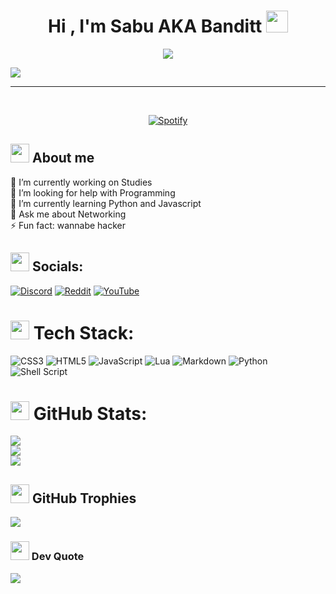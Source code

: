 <h1 align="center">Hi , I'm Sabu AKA Banditt <img src="https://i.ibb.co/DDzMvBP/1042-pink-laugh.png" width="35"></h1>
<p align="center">
  <a href="https://github.com/DenverCoder1/readme-typing-svg">
    <img src="https://readme-typing-svg.demolab.com/?lines=Student%20and%20a%20Programmer;Experienced%20in%20Python;3%2B%20years%20of%20coding%20experience;Always%20learning%20new%20things&font=Fira%20Code&center=true&width=440&height=45&color=f75c7e&vCenter=true&pause=1000&size=22"/>
  </a>
</p>

[![](https://visitcount.itsvg.in/api?id=0xBanditt&icon=3&color=6)](https://visitcount.itsvg.in)

---

&nbsp;<div align="center">
  [![Spotify](https://novatorem69-banditt.vercel.app/api/spotify?background_color=0d1117&border_color=ffffff)](https://open.spotify.com/user/Banditt)
</div>

## <img src = "https://cdn.discordapp.com/emojis/916114556852535307.png" width = 30px> About me

🔭 I’m currently working on Studies<br>🤝 I’m looking for help with Programming<br>🌱 I’m currently learning Python and Javascript<br>💬 Ask me about Networking<br>⚡ Fun fact: wannabe hacker


## <img src = "https://cdn.discordapp.com/emojis/1016610107829800990.png" width = 30px> Socials:
[![Discord](https://img.shields.io/badge/Discord-%237289DA.svg?logo=discord&logoColor=white)](https://discord.gg/https://discord.gg/EW3Yq5eQ2T) [![Reddit](https://img.shields.io/badge/Reddit-%23FF4500.svg?logo=Reddit&logoColor=white)](https://reddit.com/user/0xSabu) [![YouTube](https://img.shields.io/badge/YouTube-%23FF0000.svg?logo=YouTube&logoColor=white)](https://youtube.com/@0xBanditt) 

# <img src = "https://cdn.discordapp.com/emojis/1016554613933101096.png" width = 30px> Tech Stack:
![CSS3](https://img.shields.io/badge/css3-%231572B6.svg?style=flat&logo=css3&logoColor=white) ![HTML5](https://img.shields.io/badge/html5-%23E34F26.svg?style=flat&logo=html5&logoColor=white) ![JavaScript](https://img.shields.io/badge/javascript-%23323330.svg?style=flat&logo=javascript&logoColor=%23F7DF1E) ![Lua](https://img.shields.io/badge/lua-%232C2D72.svg?style=flat&logo=lua&logoColor=white) ![Markdown](https://img.shields.io/badge/markdown-%23000000.svg?style=flat&logo=markdown&logoColor=white) ![Python](https://img.shields.io/badge/python-3670A0?style=flat&logo=python&logoColor=ffdd54) ![Shell Script](https://img.shields.io/badge/shell_script-%23121011.svg?style=flat&logo=gnu-bash&logoColor=white)
# <img src = "https://cdn.discordapp.com/emojis/1016614011153960971.png" width = 30px> GitHub Stats:
![](https://github-readme-stats.vercel.app/api?username=0xBanditt&theme=tokyonight&hide_border=false&include_all_commits=true&count_private=true)<br/>
![](https://github-readme-streak-stats.herokuapp.com/?user=0xBanditt&theme=tokyonight&hide_border=false)<br/>
![](https://github-readme-stats.vercel.app/api/top-langs/?username=0xBanditt&theme=tokyonight&hide_border=false&include_all_commits=true&count_private=true&layout=compact)

## <img src = "https://cdn.discordapp.com/emojis/1060810550189232248.png" width = 30px> GitHub Trophies
![](https://github-profile-trophy.vercel.app/?username=0xBanditt&theme=tokyonight&no-frame=false&no-bg=false&margin-w=4)

### <img src = "https://cdn.discordapp.com/emojis/1060807746330579024.png" width = 30x> Dev Quote
![](https://quotes-github-readme.vercel.app/api?type=horizontal&theme=dark)

<!-- Proudly created with GPRM ( https://gprm.itsvg.in ) -->
